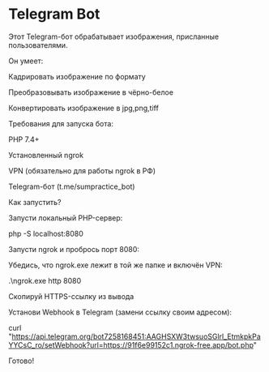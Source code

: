 # Telegram Bot
Этот Telegram-бот обрабатывает изображения, присланные пользователями.
 
Он умеет:

Кадрировать изображение по формату

Преобразовывать изображение в чёрно-белое 

Конвертировать изображение в jpg,png,tiff

Требования для запуска бота:

PHP 7.4+

Установленный ngrok

VPN (обязательно для работы ngrok в РФ)

Telegram-бот (t.me/sumpractice_bot)

Как запустить?

Запусти локальный PHP-сервер:

php -S localhost:8080

Запусти ngrok и пробрось порт 8080:

Убедись, что ngrok.exe лежит в той же папке и включён VPN:

.\ngrok.exe http 8080

Скопируй HTTPS-ссылку из вывода

Установи Webhook в Telegram (замени ссылку своим адресом):

curl "https://api.telegram.org/bot7258168451:AAGHSXW3twsuoSGlrl_EtmkpkPaYYCsC_ro/setWebhook?url=https://91f6e99152c1.ngrok-free.app/bot.php"

Готово!
